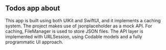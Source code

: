 ## Todos app about

This app is built using both UIKit and SwiftUI, and it implements a caching system.
The project makes use of jsonplaceholder as a mock API. For caching, FileManager is used to store JSON files.
The API layer is implemented with URLSession, using Codable models and a fully programmatic UI approach.
